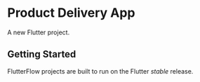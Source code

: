 # Product Delivery App

A new Flutter project.

## Getting Started

FlutterFlow projects are built to run on the Flutter _stable_ release.
